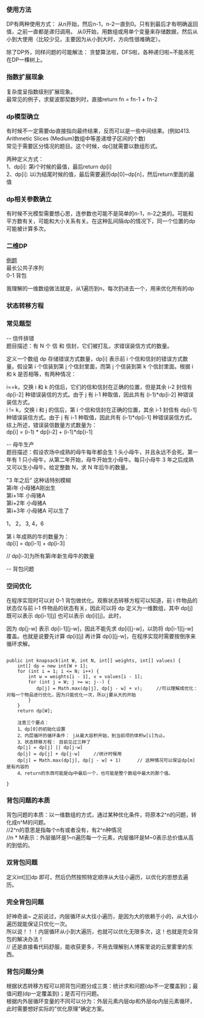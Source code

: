 ### 使用方法
DP有两种使用方式： 从n开始，然后n-1，n-2一直到0。只有到最后才有明确返回值，之前一直都是递归调用。
从0开始，用数组或用单个变量来存储数据，然后从小到大使用（比较少见，主要因为从小到大时，方向性很难确定）。  

除了DP外，同样问题的可能解法： 贪婪算法啦，DFS啦，各种递归啦~不能吊死在DP一棵树上。    

### 指数扩展现象 
复杂度呈指数级别扩展现象。  
最常见的例子，求斐波那契数列时，直接return fn = fn-1 + fn-2  

### dp模型确立  
有时候不一定需要dp直接指向最终结果，反而可以是一些中间结果。(例如413. Arithmetic Slices (Medium)数组中等差递增子区间的个数)  
常见于需要区分情况的题目。这个时候，dp[]就需要以数组形式。  
  
两种定义方式：  
1、dp[i]: 第i个时候的最值，最后return dp[i]  
2、dp[i]: 以i为结尾时候的值，最后需要遍历dp[0]~dp[n]，然后return里面的最值  
  

### dp相关参数确立
有时候不光模型需要想心思，连参数也可能不是简单的n-1，n-2之类的。可能和平方数有关，可能和大小关系有关。在这种乱间隔dp的情况下，同一个位置的dp可能被计算多次。  

### 二维DP  
[例题](https://github.com/CyC2018/CS-Notes/blob/master/notes/Leetcode%20%E9%A2%98%E8%A7%A3%20-%20%E5%8A%A8%E6%80%81%E8%A7%84%E5%88%92.md)  
最长公共子序列  
0-1 背包  

我理解的一维数组做法就是，从1遍历到n，每次扔进去一个，用来优化所有的dp  

### 状态转移方程  



### 常见题型  
-- 信件排错  
题目描述：有 N 个 信 和 信封，它们被打乱，求错误装信方式的数量。  
  
定义一个数组 dp 存储错误方式数量，dp[i] 表示前 i 个信和信封的错误方式数量。假设第 i 个信装到第 j 个信封里面，而第 j 个信装到第 k 个信封里面。根据 i 和 k 是否相等，有两种情况：  
  
i==k，交换 i 和 k 的信后，它们的信和信封在正确的位置，但是其余 i-2 封信有 dp[i-2] 种错误装信的方式。由于 j 有 i-1 种取值，因此共有 (i-1)*dp[i-2] 种错误装信方式。  
i != k，交换 i 和 j 的信后，第 i 个信和信封在正确的位置，其余 i-1 封信有 dp[i-1] 种错误装信方式。由于 j 有 i-1 种取值，因此共有 (i-1)*dp[i-1] 种错误装信方式。  
综上所述，错误装信数量方式数量为：  
dp[i] = (i-1) * dp[i-2] + (i-1)*dp[i-1]  
  
-- 母牛生产  
题目描述：假设农场中成熟的母牛每年都会生 1 头小母牛，并且永远不会死。第一年有 1 只小母牛，从第二年开始，母牛开始生小母牛。每只小母牛 3 年之后成熟又可以生小母牛。给定整数 N，求 N 年后牛的数量。  
  
"3 年之后" 这种话特别模糊  
第i年 小母猪A刚出生  
第i+1年 小母猪A   
第i+2年 小母猪A  
第i+3年 小母猪A 可以生了  
  
1， 2， 3, 4，6  
  
  
第 i 年成熟的牛的数量为：  
dp[i] = dp[i-1] + dp[i-3]  
  
// dp[i-3]为所有第i年新生母牛的数量
     
     
-- 背包问题
### 空间优化

在程序实现时可以对 0-1 背包做优化。观察状态转移方程可以知道，前 i 件物品的状态仅与前 i-1 件物品的状态有关，因此可以将 dp 定义为一维数组，其中 dp[j] 既可以表示 dp[i-1][j] 也可以表示 dp[i][j]。此时，



因为 dp[j-w] 表示 dp[i-1][j-w]，因此不能先求 dp[i][j-w]，以防将 dp[i-1][j-w] 覆盖。也就是说要先计算 dp[i][j] 再计算 dp[i][j-w]，在程序实现时需要按倒序来循环求解。

```

public int knapsack(int W, int N, int[] weights, int[] values) {
    int[] dp = new int[W + 1];
    for (int i = 1; i <= N; i++) {
        int w = weights[i - 1], v = values[i - 1];
        for (int j = W; j >= w; j--) {
           dp[j] = Math.max(dp[j], dp[j - w] + v);     //可以理解成优化： 对每一个物品进行优化，因为只能优化一次，所以j要从大的开始
        }
    }
    return dp[W];
    
    注意三个要点：
    1、dp[0]的初始化设置  
    2、内层循环的循环条件： j从最大容积开始，到当前项的体积w[i]为止。  
    3、状态转移方程： 目前见过三种了 
    dp[j] = dp[j] || dp[j-w]
    dp[j] = dp[j] + dp[j-w]     //统计时候用
    dp[j] = Math.max(dp[j], dp[j - w] + 1)      // 这种情况可以保证dp[m]是有内容的
    4、return的东西可能是dp中最后一个，也可能是整个数组中最大的那个值。

}     
 ```
 
   
### 背包问题的本质  
 背包问题的本质：以一维数组的方式，通过某种优化条件，将原本2^n的问题，转化成n^M的问题。  
     //2^n的意思是指每个n有或者没有，有2^n种情况  
     //n * M表示：外层循环是1~n遍历每一个元素，内层循环是M~0表示总价值从高的到低的。
     
### 双背包问题
  定义int[][]dp 即可，然后仍然按照特定顺序从大往小遍历，以优化的思想去遍历。      
     
     
### 完全背包问题
  好神奇诶~
  之前说过，内层循环从大往小遍历，是因为大的依赖于小的，从大往小遍历就能保证只优化一次。  
  所以说！！！内层循环从小到大遍历，也就可以优化无限多次，这！也就是完全背包的解决办法！  
  // 还是直接看代码舒服，能收获更多，不用去理解别人博客里说的云里雾里的东西。       

### 背包问题分类
  根据状态转移方程可以把背包问题分成三类：统计求和问题(dp不一定覆盖到)；最值问题(dp一定覆盖到)；是否可行问题。   
  根据内外层循环变量的不同可以分为：外层元素内层dp和外层dp内层元素循环，此时需要想好实际的"优化原理"确定方案。  